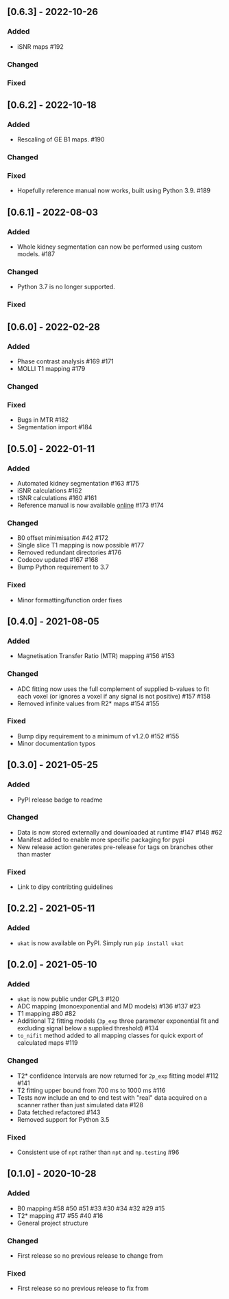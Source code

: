 ## [0.6.3] - 2022-10-26

### Added
* iSNR maps #192

### Changed

### Fixed

## [0.6.2] - 2022-10-18

### Added
* Rescaling of GE B1 maps. #190

### Changed

### Fixed
* Hopefully reference manual now works, built using Python 3.9. #189

## [0.6.1] - 2022-08-03

### Added
* Whole kidney segmentation can now be performed using custom models. #187

### Changed
* Python 3.7 is no longer supported.

### Fixed

## [0.6.0] - 2022-02-28

### Added
* Phase contrast analysis #169 #171
* MOLLI T1 mapping #179

### Changed

### Fixed
* Bugs in MTR #182
* Segmentation import #184

## [0.5.0] - 2022-01-11

### Added
* Automated kidney segmentation #163 #175
* iSNR calculations #162
* tSNR calculations #160 #161
* Reference manual is now available [online](https://ukrin-maps.github.io/ukat/) #173 #174

### Changed
* B0 offset minimisation #42 #172
* Single slice T1 mapping is now possible #177
* Removed redundant directories #176
* Codecov updated #167 #168
* Bump Python requirement to 3.7

### Fixed
* Minor formatting/function order fixes


## [0.4.0] - 2021-08-05

### Added 
* Magnetisation Transfer Ratio (MTR) mapping #156 #153

### Changed
* ADC fitting now uses the full complement of supplied b-values to fit each voxel (or ignores a voxel if any signal is not positive) #157 #158
* Removed infinite values from R2* maps #154 #155

### Fixed
* Bump dipy requirement to a minimum of v1.2.0 #152 #155
* Minor documentation typos


## [0.3.0] - 2021-05-25

### Added 
* PyPI release badge to readme

### Changed
* Data is now stored externally and downloaded at runtime #147 #148 #62
* Manifest added to enable more specific packaging for pypi
* New release action generates pre-release for tags on branches other than master

### Fixed
* Link to dipy contribting guidelines

## [0.2.2] - 2021-05-11

### Added
* `ukat` is now available on PyPI. Simply run `pip install ukat`


## [0.2.0] - 2021-05-10

### Added
* `ukat` is now public under GPL3 #120
* ADC mapping (monoexponential and MD models) #136 #137 #23
* T1 mapping #80 #82
* Additional T2 fitting models (`3p_exp` three parameter exponential fit and excluding signal below a supplied threshold) #134
* `to_nifit` method added to all mapping classes for quick export of calculated maps #119

### Changed
* T2* confidence Intervals are now returned for `2p_exp` fitting model #112 #141
* T2 fitting upper bound from 700 ms to 1000 ms #116
* Tests now include an end to end test with "real" data acquired on a scanner rather than just simulated data #128
* Data fetched refactored #143
* Removed support for Python 3.5

### Fixed
* Consistent use of `npt` rather than `npt` and `np.testing` #96


## [0.1.0] - 2020-10-28

### Added
* B0 mapping #58 #50 #51 #33 #30 #34 #32 #29 #15
* T2* mapping #17 #55 #40 #16
* General project structure

### Changed
* First release so no previous release to change from

### Fixed
* First release so no previous release to fix from
